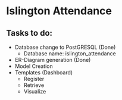 # Islington Attendance

## Tasks to do:
* Database change to PostGRESQL (Done)
	* Database name: islington_attendance
* ER-Diagram generation (Done)
* Model Creation
* Templates (Dashboard)
	* Register
	* Retrieve
	* Visualize
